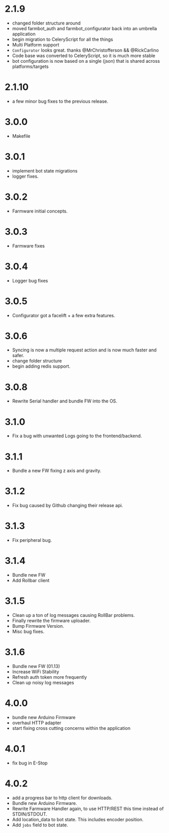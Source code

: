 # 2.1.9
* changed folder structure around
* moved farmbot_auth and farmbot_configurator back into an umbrella application
* begin migration to CeleryScript for all the things
* Multi Platform support
* `Configurator` looks great. thanks @MrChristofferson && @RickCarlino
* Code base was converted to CeleryScript, so it is much more stable
* bot configuration is now based on a single (json) that is shared across platforms/targets

# 2.1.10
* a few minor bug fixes to the previous release.

# 3.0.0
* Makefile

# 3.0.1
* implement bot state migrations
* logger fixes.

# 3.0.2
* Farmware initial concepts.

# 3.0.3
* Farmware fixes

# 3.0.4
* Logger bug fixes

# 3.0.5
* Configurator got a facelift + a few extra features.

# 3.0.6
* Syncing is now a multiple request action and is now much faster and safer.
* change folder structure
* begin adding redis support.

# 3.0.8
* Rewrite Serial handler and bundle FW into the OS.

# 3.1.0
* Fix a bug with unwanted Logs going to the frontend/backend.

# 3.1.1
* Bundle a new FW fixing z axis and gravity.

# 3.1.2
* Fix bug caused by Github changing their release api.

# 3.1.3
* Fix peripheral bug.

# 3.1.4
* Bundle new FW
* Add Rollbar client

# 3.1.5
* Clean up a ton of log messages causing RollBar problems.
* Finally rewrite the firmware uploader.
* Bump Firmware Version.
* Misc bug fixes.

# 3.1.6
* Bundle new FW (01.13)
* Increase WiFi Stability
* Refresh auth token more frequently
* Clean up noisy log messages

# 4.0.0
* bundle new Arduino Firmware
* overhaul HTTP adapter
* start fixing cross cutting concerns within the application

# 4.0.1
* fix bug in E-Stop

# 4.0.2
* add a progress bar to http client for downloads.
* Bundle new Arduino Firmware.
* Rewrite Farmware Handler again, to use HTTP/REST this time instead of STDIN/STDOUT.
* Add location_data to bot state. This includes encoder position.
* Add `jobs` field to bot state.
